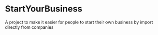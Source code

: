 # StartYourBusiness
A project to make it easier for people to start their own business by import directly from companies
